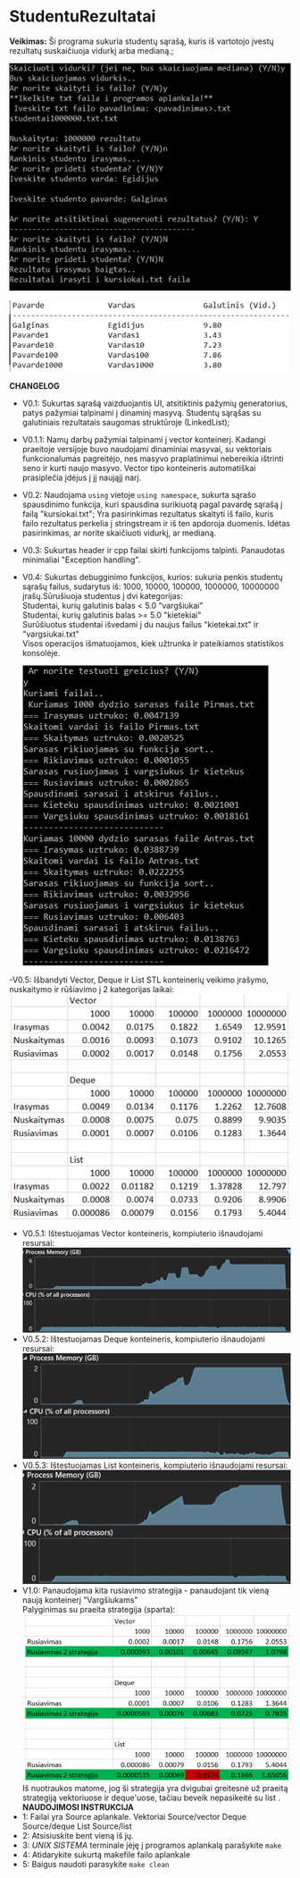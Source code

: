 # StudentuRezultatai

**Veikimas:**
  Ši programa sukuria studentų sąrašą, kuris iš vartotojo įvestų rezultatų suskaičiuoja vidurkį arba medianą.;
  
![](Sample2.png)


![](Sample3.png)

**CHANGELOG**
- V0.1: Sukurtas sąrašą vaizduojantis UI, atsitiktinis pažymių generatorius, patys pažymiai talpinami į dinaminį masyvą. Studentų sąrąšas su galutiniais rezultatais saugomas struktūroje (LinkedList);

- V0.1.1: Namų darbų pažymiai talpinami į vector konteinerį. Kadangi praeitoje versijoje buvo naudojami dinaminiai masyvai, su vektoriais funkcionalumas pagreitėjo, nes masyvo praplatinimui nebereikia ištrinti seno ir kurti naujo masyvo. Vector tipo konteineris automatiškai prasiplečia įdėjus į jį naująjį narį.

- V0.2: Naudojama `using` vietoje `using namespace`, sukurta sąrašo spausdinimo funkcija, kuri spausdina surikiuotą pagal pavardę sąrašą į failą "kursiokai.txt"; Yra pasirinkimas rezultatus skaityti iš failo, kuris failo rezultatus perkelia į stringstream ir iš ten apdoroja duomenis. Idėtas pasirinkimas, ar norite skaičiuoti vidurkį, ar medianą.

- V0.3: Sukurtas header ir cpp failai skirti funkcijoms talpinti. Panaudotas minimaliai "Exception handling".

- V0.4: Sukurtas debugginimo funkcijos, kurios: sukuria penkis studentų sąrašų failus, sudarytus iš: 1000, 10000, 100000, 1000000, 10000000 įrašų.Sūrušiuoja studentus į dvi kategorijas:  
  Studentai, kurių galutinis balas < 5.0 “vargšiukai”  
  Studentai, kurių galutinis balas >= 5.0 "kietekiai"  
  Surūšiuotus studentai išvedami į du naujus failus "kietekai.txt" ir "vargsiukai.txt"  
  Visos operacijos išmatuojamos, kiek užtrunka ir pateikiamos statistikos konsolėje.  
  
  ![](Sample4.png)  

 -V0.5: Išbandyti Vector, Deque ir List STL konteinerių veikimo įrašymo, nuskaitymo ir rūšiavimo į 2 kategorijas laikai:  
  ![](palyginimas.png)
- V0.5.1: Ištestuojamas Vector konteineris, kompiuterio išnaudojami resursai:  
  ![](Cpuusage.png)  
- V0.5.2: Ištestuojamas Deque konteineris, kompiuterio išnaudojami resursai:  
  ![](deque-.png)  
- V0.5.3: Ištestuojamas List konteineris, kompiuterio išnaudojami resursai:  
  ![](listousage.png)  
- V1.0: Panaudojama kita rusiavimo strategija - panaudojant tik vieną naują konteinerį "Vargšiukams"  
  Palyginimas su praeita strategija (sparta):  
  ![](strategija.png)  
  Iš nuotraukos matome, jog ši strategija yra dvigubai greitesnė už praeitą strategiją vektoriuose ir deque'uose, tačiau beveik nepasikeitė su list .  
**NAUDOJIMOSI INSTRUKCIJA**
- 1: Failai yra Source aplankale. Vektoriai Source/vector Deque Source/deque List Source/list
- 2: Atsisiuskite bent vieną iš jų.
- 3: *UNIX SISTEMA* terminale įėję į programos aplankalą parašykite `make`
- 4: Atidarykite sukurtą makefile failo aplankale  
- 5: Baigus naudoti parasykite `make clean`
